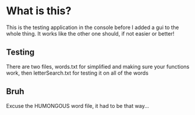 # What is this?
This is the testing application in the console before I added a gui to the whole thing. It works like the other one should, if not easier or better!
## Testing
There are two files, words.txt for simplified and making sure your functions work, then letterSearch.txt for testing it on all of the words
## Bruh
Excuse the HUMONGOUS word file, it had to be that way...